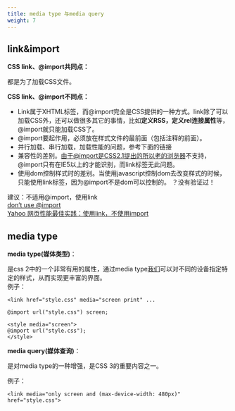 ```yaml
---
title: media type 与media query
weight: 7
---
```


## link&import
**CSS link、@import共同点：**

都是为了加载CSS文件。

**CSS link、@import不同点：**

* Link属于XHTML标签，而@import完全是CSS提供的一种方式。link除了可以加载CSS外，还可以做很多其它的事情，比如**定义RSS，定义rel连接属性**等，@import就只能加载CSS了。
* @import要起作用，必须放在样式文件的最前面（包括注释的前面）。
* 并行加载、串行加载，加载性能的问题，参考下面的链接
* 兼容性的差别。由于@import是CSS2.1提出的所以老的[浏览器](https://www.w3cdoc.com)不支持，@import只有在IE5以上的才能识别，而link标签无此问题。
* 使用dom控制样式时的差别。当使用javascript控制dom去改变样式的时候，只能使用link标签，因为@import不是dom可以控制的。 ？没有验证过！

建议：不适用@import，使用link  
<a href="http://www.stevesouders.com/blog/2009/04/09/dont-use-import/" target="_blank" rel="noopener noreferrer">don’t use @import</a>  
<a href="http://developer.yahoo.com/performance/rules.html#csslink" target="_blank" rel="noopener noreferrer">Yahoo 网页性能最佳实践：使用link，不使用import</a>

## media type
**media type(媒体类型)**：

是css 2中的一个非常有用的属性，通过media type[我们](https://www.w3cdoc.com)可以对不同的设备指定特定的样式，从而实现更丰富的界面。  
例子：

```
<link href="style.css" media="screen print" ...  
  
@import url("style.css") screen;  
  
<style media="screen">  
@import url("style.css");  
</style>
```

**media query(媒体查询)**：

是对media type的一种增强，是CSS 3的重要内容之一。 

例子：

```
<link media="only screen and (max-device-width: 480px)" href="style.css">
```

